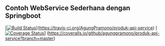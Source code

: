 ## Contoh WebService Sederhana dengan Springboot

[[![Build Status](https://travis-ci.org/AgungPramono/produk-api-service.svg?branch=master)](https://travis-ci.org/AgungPramono/produk-api-service)](https://travis-ci.org/AgungPramono/produk-api-service)
[[![Coverage Status](https://coveralls.io/repos/github/agungpramono/produk-api-service/badge.svg?branch=master)](https://coveralls.io/github/agungpramono/produk-api-service?branch=master)]
(https://coveralls.io/github/agungpramono/produk-api-service?branch=master)
